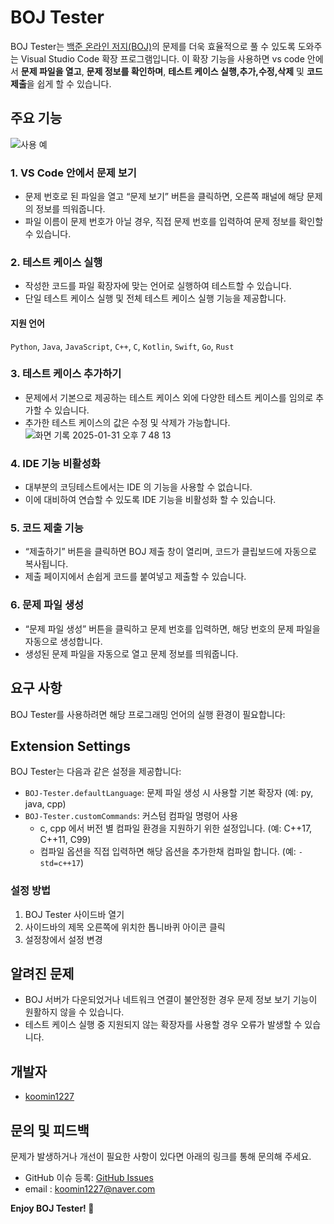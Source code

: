 # BOJ Tester

BOJ Tester는 [백준 온라인 저지(BOJ)](https://www.acmicpc.net)의 문제를 더욱 효율적으로 풀 수 있도록 도와주는 Visual Studio Code 확장 프로그램입니다.
이 확장 기능을 사용하면 vs code 안에서 **문제 파일을 열고**, **문제 정보를 확인하며**, **테스트 케이스 실행,추가,수정,삭제** 및 **코드 제출**을 쉽게 할 수 있습니다.

## 주요 기능
![사용 예](https://github.com/user-attachments/assets/7a163b5f-3525-4a39-97d7-84217c5e3a0d)

### 1. VS Code 안에서 문제 보기
- 문제 번호로 된 파일을 열고 “문제 보기” 버튼을 클릭하면, 오른쪽 패널에 해당 문제의 정보를 띄워줍니다.
- 파일 이름이 문제 번호가 아닐 경우, 직접 문제 번호를 입력하여 문제 정보를 확인할 수 있습니다.

### 2. 테스트 케이스 실행
- 작성한 코드를 파일 확장자에 맞는 언어로 실행하여 테스트할 수 있습니다.
- 단일 테스트 케이스 실행 및 전체 테스트 케이스 실행 기능을 제공합니다.
#### 지원 언어
`Python`, `Java`, `JavaScript`, `C++`, `C`, `Kotlin`, `Swift`, `Go`, `Rust`

### 3. 테스트 케이스 추가하기
- 문제에서 기본으로 제공하는 테스트 케이스 외에 다양한 테스트 케이스를 임의로 추가할 수 있습니다.
- 추가한 테스트 케이스의 값은 수정 및 삭제가 가능합니다.
![화면 기록 2025-01-31 오후 7 48 13](https://github.com/user-attachments/assets/0368085c-b8a3-4563-ad36-70295f14cc03)

### 4. IDE 기능 비활성화
- 대부분의 코딩테스트에서는 IDE 의 기능을 사용할 수 없습니다. 
- 이에 대비하여 연습할 수 있도록 IDE 기능을 비활성화 할 수 있습니다.

### 5. 코드 제출 기능
- “제출하기” 버튼을 클릭하면 BOJ 제출 창이 열리며, 코드가 클립보드에 자동으로 복사됩니다.
- 제출 페이지에서 손쉽게 코드를 붙여넣고 제출할 수 있습니다.

### 6. 문제 파일 생성
- “문제 파일 생성” 버튼을 클릭하고 문제 번호를 입력하면, 해당 번호의 문제 파일을 자동으로 생성합니다.
- 생성된 문제 파일을 자동으로 열고 문제 정보를 띄워줍니다.

## 요구 사항

BOJ Tester를 사용하려면 해당 프로그래밍 언어의 실행 환경이 필요합니다:




## Extension Settings
BOJ Tester는 다음과 같은 설정을 제공합니다:

* `BOJ-Tester.defaultLanguage`: 문제 파일 생성 시 사용할 기본 확장자 (예: py, java, cpp)
* `BOJ-Tester.customCommands`: 커스텀 컴파일 명령어 사용
  * c, cpp 에서 버전 별 컴파일 환경을 지원하기 위한 설정입니다. (예: C++17, C++11, C99) 
  * 컴파일 옵션을 직접 입력하면 해당 옵션을 추가한채 컴파일 합니다. (예: `-std=c++17`)  
### 설정 방법
1. BOJ Tester 사이드바 열기
2. 사이드바의 제목 오른쪽에 위치한 톱니바퀴 아이콘 클릭
3. 설정창에서 설정 변경

## 알려진 문제

- BOJ 서버가 다운되었거나 네트워크 연결이 불안정한 경우 문제 정보 보기 기능이 원활하지 않을 수 있습니다.
- 테스트 케이스 실행 중 지원되지 않는 확장자를 사용할 경우 오류가 발생할 수 있습니다.

## 개발자
- [koomin1227](https://github.com/koomin1227)

## 문의 및 피드백

문제가 발생하거나 개선이 필요한 사항이 있다면 아래의 링크를 통해 문의해 주세요.
- GitHub 이슈 등록: [GitHub Issues](https://github.com/koomin1227/BOJ-Tester/issues)
- email : koomin1227@naver.com

**Enjoy BOJ Tester! 🚀**
